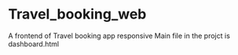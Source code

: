 # Travel_booking_web
A frontend of Travel booking app responsive
Main file in the projct is dashboard.html

